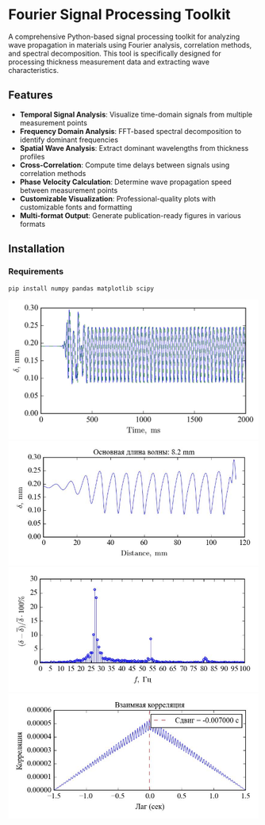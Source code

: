 # Fourier Signal Processing Toolkit

A comprehensive Python-based signal processing toolkit for analyzing wave propagation in materials using Fourier analysis, correlation methods, and spectral decomposition. This tool is specifically designed for processing thickness measurement data and extracting wave characteristics.

## Features

- **Temporal Signal Analysis**: Visualize time-domain signals from multiple measurement points
- **Frequency Domain Analysis**: FFT-based spectral decomposition to identify dominant frequencies
- **Spatial Wave Analysis**: Extract dominant wavelengths from thickness profiles
- **Cross-Correlation**: Compute time delays between signals using correlation methods
- **Phase Velocity Calculation**: Determine wave propagation speed between measurement points
- **Customizable Visualization**: Professional-quality plots with customizable fonts and formatting
- **Multi-format Output**: Generate publication-ready figures in various formats

## Installation

### Requirements
```bash
pip install numpy pandas matplotlib scipy
```
![1](https://github.com/UlyanaGru/Fourier/blob/master/figout/timesignal_.jpg)
![2](https://github.com/UlyanaGru/Fourier/blob/master/figout/xsignal_.jpg)
![3](https://github.com/UlyanaGru/Fourier/blob/master/figout/freq_.jpg)
![4](https://github.com/UlyanaGru/Fourier/blob/master/figout/corr_.jpg)